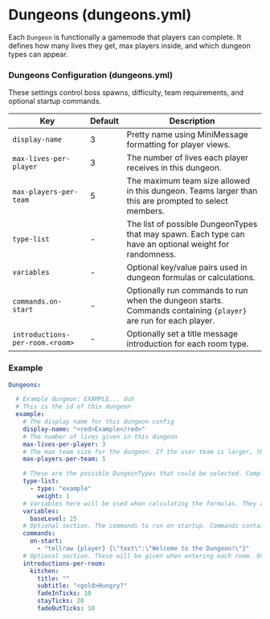 # Dungeons (dungeons.yml)

Each `Dungeon` is functionally a gamemode that players can complete. It defines how many lives they get, max players inside, and which dungeon types can appear.

### Dungeons Configuration (dungeons.yml)

These settings control boss spawns, difficulty, team requirements, and optional startup commands.

| Key                             | Default | Description                                                                                                     |
|---------------------------------|---------|-----------------------------------------------------------------------------------------------------------------|
| `display-name`                  | 3       | Pretty name using MiniMessage formatting for player views.                                                      |
| `max-lives-per-player`          | 3       | The number of lives each player receives in this dungeon.                                                       |
| `max-players-per-team`          | 5       | The maximum team size allowed in this dungeon. Teams larger than this are prompted to select members.           |
| `type-list`                     | -       | The list of possible DungeonTypes that may spawn. Each type can have an optional weight for randomness.         |
| `variables`                     | -       | Optional key/value pairs used in dungeon formulas or calculations.                                              |
| `commands.on-start`             | -       | Optionally run commands to run when the dungeon starts. Commands containing `{player}` are run for each player. |
| `introductions-per-room.<room>` | -       | Optionally set a title message introduction for each room type.                                                 |

### Example
```yaml
Dungeons:

  # Example dungeon: EXAMPLE... duh
  # This is the id of this dungeon
  example:
    # The display name for this dungeon config
    display-name: "<red>Example</red>"
    # The number of lives given in this dungeon
    max-lives-per-player: 3
    # The max team size for the dungeon. If the user team is larger, they are asked to select which members to bring.
    max-players-per-team: 5

    # These are the possible DungeonTypes that could be selected. Completing any of them still counts as a completion for this specific dungeon.
    type-list:
      - type: "example"
        weight: 1
    # Variables here will be used when calculating the formulas. They are optional but may offer additional customization.
    variables:
      baseLevel: 25
    # Optional section. The commands to run on startup. Commands containing a {player} will be run for every player, but otherwise they run once.
    commands:
      on-start:
        - "tellraw {player} {\"text\":\"Welcome to the Dungeon!\"}"
    # Optional section. These will be given when entering each room. Only enter rooms you'd like to have an intro. See the config.yml's "starting-room-priority" for a list of room names.
    introductions-per-room:
      kitchen:
        title: ""
        subtitle: "<gold>Hungry?"
        fadeInTicks: 10
        stayTicks: 20
        fadeOutTicks: 10
```